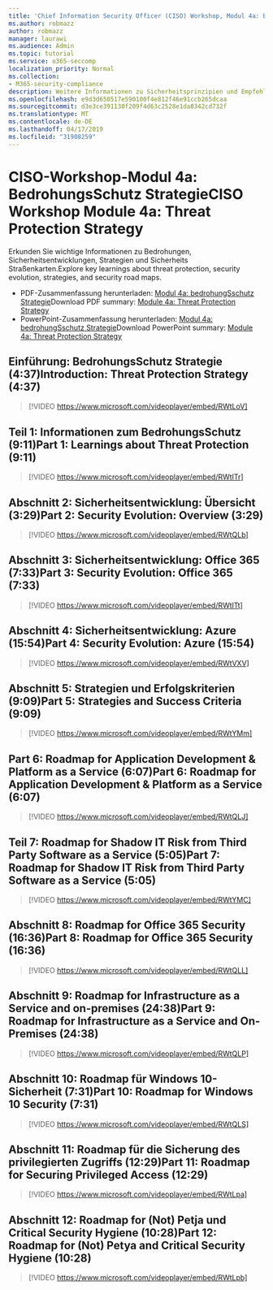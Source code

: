 ```yaml
---
title: 'Chief Information Security Officer (CISO) Workshop, Modul 4a: BedrohungsSchutz Strategie'
ms.author: robmazz
author: robmazz
manager: laurawi
ms.audience: Admin
ms.topic: tutorial
ms.service: o365-seccomp
localization_priority: Normal
ms.collection:
- M365-security-compliance
description: Weitere Informationen zu Sicherheitsprinzipien und Empfehlungen für die Modernisierung der Sicherheit in Ihrer Organisation.
ms.openlocfilehash: e9d3d650517e590100f4e812f46e91ccb265dcaa
ms.sourcegitcommit: d3e3ce391130f209f4d63c2528e1da8342cd732f
ms.translationtype: MT
ms.contentlocale: de-DE
ms.lasthandoff: 04/17/2019
ms.locfileid: "31908259"
---
```

# <a name="ciso-workshop-module-4a-threat-protection-strategy"></a><span data-ttu-id="031cf-103">CISO-Workshop-Modul 4a: BedrohungsSchutz Strategie</span><span class="sxs-lookup"><span data-stu-id="031cf-103">CISO Workshop Module 4a: Threat Protection Strategy</span></span>

<span data-ttu-id="031cf-104">Erkunden Sie wichtige Informationen zu Bedrohungen, Sicherheitsentwicklungen, Strategien und Sicherheits Straßenkarten.</span><span class="sxs-lookup"><span data-stu-id="031cf-104">Explore key learnings about threat protection, security evolution, strategies, and security road maps.</span></span>

- <span data-ttu-id="031cf-105">PDF-Zusammenfassung herunterladen: [Modul 4a: bedrohungSschutz Strategie](media/ciso-workshop-4a-threat-protection.pdf)</span><span class="sxs-lookup"><span data-stu-id="031cf-105">Download PDF summary: [Module 4a: Threat Protection Strategy](media/ciso-workshop-4a-threat-protection.pdf)</span></span>
- <span data-ttu-id="031cf-106">PowerPoint-Zusammenfassung herunterladen: [Modul 4a: bedrohungSschutz Strategie](https://docs.microsoft.com/office365/securitycompliance/media/ciso-workshop-4a-threat-protection.pptx)</span><span class="sxs-lookup"><span data-stu-id="031cf-106">Download PowerPoint summary: [Module 4a: Threat Protection Strategy](https://docs.microsoft.com/office365/securitycompliance/media/ciso-workshop-4a-threat-protection.pptx)</span></span>

## <a name="introduction-threat-protection-strategy-437"></a><span data-ttu-id="031cf-107">Einführung: BedrohungsSchutz Strategie (4:37)</span><span class="sxs-lookup"><span data-stu-id="031cf-107">Introduction: Threat Protection Strategy (4:37)</span></span>

> [!VIDEO https://www.microsoft.com/videoplayer/embed/RWtLoV]

## <a name="part-1-learnings-about-threat-protection-911"></a><span data-ttu-id="031cf-108">Teil 1: Informationen zum BedrohungsSchutz (9:11)</span><span class="sxs-lookup"><span data-stu-id="031cf-108">Part 1: Learnings about Threat Protection (9:11)</span></span>

> [!VIDEO https://www.microsoft.com/videoplayer/embed/RWtITr]

## <a name="part-2-security-evolution-overview-329"></a><span data-ttu-id="031cf-109">Abschnitt 2: Sicherheitsentwicklung: Übersicht (3:29)</span><span class="sxs-lookup"><span data-stu-id="031cf-109">Part 2: Security Evolution: Overview (3:29)</span></span>

> [!VIDEO https://www.microsoft.com/videoplayer/embed/RWtQLb]

## <a name="part-3-security-evolution-office-365-733"></a><span data-ttu-id="031cf-110">Abschnitt 3: Sicherheitsentwicklung: Office 365 (7:33)</span><span class="sxs-lookup"><span data-stu-id="031cf-110">Part 3: Security Evolution: Office 365 (7:33)</span></span>

> [!VIDEO https://www.microsoft.com/videoplayer/embed/RWtITt]

## <a name="part-4-security-evolution-azure-1554"></a><span data-ttu-id="031cf-111">Abschnitt 4: Sicherheitsentwicklung: Azure (15:54)</span><span class="sxs-lookup"><span data-stu-id="031cf-111">Part 4: Security Evolution: Azure (15:54)</span></span>

> [!VIDEO https://www.microsoft.com/videoplayer/embed/RWtVXV]

## <a name="part-5-strategies-and-success-criteria-909"></a><span data-ttu-id="031cf-112">Abschnitt 5: Strategien und Erfolgskriterien (9:09)</span><span class="sxs-lookup"><span data-stu-id="031cf-112">Part 5: Strategies and Success Criteria (9:09)</span></span>

> [!VIDEO https://www.microsoft.com/videoplayer/embed/RWtYMm]

## <a name="part-6-roadmap-for-application-development--platform-as-a-service-607"></a><span data-ttu-id="031cf-113">Part 6: Roadmap for Application Development & Platform as a Service (6:07)</span><span class="sxs-lookup"><span data-stu-id="031cf-113">Part 6: Roadmap for Application Development & Platform as a Service (6:07)</span></span>

> [!VIDEO https://www.microsoft.com/videoplayer/embed/RWtQLJ]

## <a name="part-7-roadmap-for-shadow-it-risk-from-third-party-software-as-a-service-505"></a><span data-ttu-id="031cf-114">Teil 7: Roadmap for Shadow IT Risk from Third Party Software as a Service (5:05)</span><span class="sxs-lookup"><span data-stu-id="031cf-114">Part 7: Roadmap for Shadow IT Risk from Third Party Software as a Service (5:05)</span></span>

> [!VIDEO https://www.microsoft.com/videoplayer/embed/RWtYMC]

## <a name="part-8-roadmap-for-office-365-security-1636"></a><span data-ttu-id="031cf-115">Abschnitt 8: Roadmap for Office 365 Security (16:36)</span><span class="sxs-lookup"><span data-stu-id="031cf-115">Part 8: Roadmap for Office 365 Security (16:36)</span></span>

> [!VIDEO https://www.microsoft.com/videoplayer/embed/RWtQLL]

## <a name="part-9-roadmap-for-infrastructure-as-a-service-and-on-premises-2438"></a><span data-ttu-id="031cf-116">Abschnitt 9: Roadmap for Infrastructure as a Service and on-premises (24:38)</span><span class="sxs-lookup"><span data-stu-id="031cf-116">Part 9: Roadmap for Infrastructure as a Service and On-Premises (24:38)</span></span>

> [!VIDEO https://www.microsoft.com/videoplayer/embed/RWtQLP]

## <a name="part-10-roadmap-for-windows-10-security-731"></a><span data-ttu-id="031cf-117">Abschnitt 10: Roadmap für Windows 10-Sicherheit (7:31)</span><span class="sxs-lookup"><span data-stu-id="031cf-117">Part 10: Roadmap for Windows 10 Security (7:31)</span></span>

> [!VIDEO https://www.microsoft.com/videoplayer/embed/RWtQLS]

## <a name="part-11-roadmap-for-securing-privileged-access-1229"></a><span data-ttu-id="031cf-118">Abschnitt 11: Roadmap für die Sicherung des privilegierten Zugriffs (12:29)</span><span class="sxs-lookup"><span data-stu-id="031cf-118">Part 11: Roadmap for Securing Privileged Access (12:29)</span></span>

> [!VIDEO https://www.microsoft.com/videoplayer/embed/RWtLpa]

## <a name="part-12-roadmap-for-not-petya-and-critical-security-hygiene-1028"></a><span data-ttu-id="031cf-119">Abschnitt 12: Roadmap for (Not) Petja und Critical Security Hygiene (10:28)</span><span class="sxs-lookup"><span data-stu-id="031cf-119">Part 12: Roadmap for (Not) Petya and Critical Security Hygiene (10:28)</span></span>

> [!VIDEO https://www.microsoft.com/videoplayer/embed/RWtLpb]